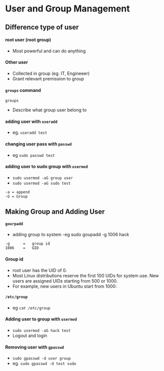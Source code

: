 # User and Group Management

## Difference type of user

#### root user (root group)

- Most powerful and can do anything

#### Other user

- Collected in group (eg. IT, Engineeer)
- Grant relevant premission to group

#### `groups` command

`groups`

- Describe what group user belong to

#### adding user with `useradd`

- eg. `useradd test`

#### changing user pass with `passwd`

- eg `sudo passwd test` 

#### adding user to sudo group with `usermod`

- `sudo usermod -aG group user`
- `sudo usermod -aG sudo test`
```
-a = append
-G = Group
```
## Making Group and Adding User

#### `gourpadd`

- adding group to system
-eg sudo goupadd -g 1006 hack

```
-g      =   group id
1006    =   GID

```
#### Group id

- root user has the UID of 0. 
- Most Linux distributions reserve the first 100 UIDs for system use. New users are assigned UIDs starting from 500 or 1000. 
- For example, new users in Ubuntu start from 1000:

#### `/etc/group`

- eg `cat /etc/group`


#### Adding user to group with `usermod`

- `sudo usermod -aG hack test`
- Logout and login

#### Removing user with `gpasswd`

- `sudo gpasswd -d user group`
- eg. `sudo gpasswd -d test sudo`








